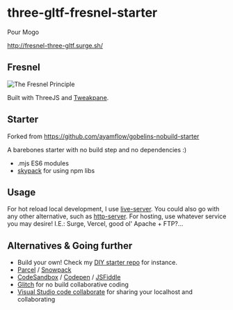 # three-gltf-fresnel-starter

Pour Mogo

http://fresnel-three-gltf.surge.sh/

## Fresnel

![The Fresnel Principle](https://www.researchgate.net/profile/Bernhard-Preim/publication/319178578/figure/fig3/AS:614251806855176@1523460451964/Principle-of-the-Fresnel-effect-the-amount-of-reflection-on-a-reflective-surface-depends.png)

Built with ThreeJS and [Tweakpane](https://github.com/cocopon/tweakpane).

## Starter

Forked from https://github.com/ayamflow/gobelins-nobuild-starter

A barebones starter with no build step and no dependencies :)

-   .mjs ES6 modules
-   [skypack](https://www.skypack.dev) for using npm libs

## Usage

For hot reload local development, I use [live-server](https://www.npmjs.com/package/live-server). You could also go with any other alternative, such as [http-server](https://www.npmjs.com/package/http-server).
For hosting, use whatever service you may desire! I.E.: Surge, Vercel, good ol' Apache + FTP?...

## Alternatives & Going further

-   Build your own! Check my [DIY starter repo](https://github.com/ayamflow/noop-starter) for instance.
-   [Parcel](https://parceljs.org/) / [Snowpack](https://www.snowpack.dev/)
-   [CodeSandbox](https://codesandbox.io/) / [Codepen](https://codepen.io/) / [JSFiddle](https://jsfiddle.net/)
-   [Glitch](https://glitch.com/) for no build collaborative coding
-   [Visual Studio code collaborate](https://docs.microsoft.com/en-us/visualstudio/liveshare/use/vscode) for sharing your localhost and collaborating
